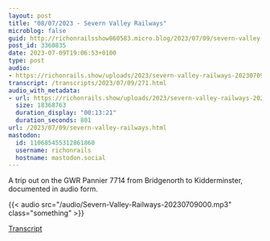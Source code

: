 ```yaml
---
layout: post
title: "08/07/2023 - Severn Valley Railways"
microblog: false
guid: http://richonrailsshow860583.micro.blog/2023/07/09/severn-valley-railways.html
post_id: 3360835
date: 2023-07-09T19:06:53+0100
type: post
audio:
- https://richonrails.show/uploads/2023/severn-valley-railways-20230709000.mp3
transcript: /transcripts/2023/07/09/271.html
audio_with_metadata:
- url: https://richonrails.show/uploads/2023/severn-valley-railways-20230709000.mp3
  size: 18368763
  duration_display: "00:13:21"
  duration_seconds: 801
url: /2023/07/09/severn-valley-railways.html
mastodon:
  id: 110685455312861860
  username: richonrails
  hostname: mastodon.social
---
```

A trip out on the GWR Pannier 7714 from Bridgenorth to Kidderminster, documented in audio form.

{{< audio src="/audio/Severn-Valley-Railways-20230709000.mp3" class="something" >}}

<a href="/transcripts/2023/07/09/271.html" class="transcript_link">Transcript</a>
